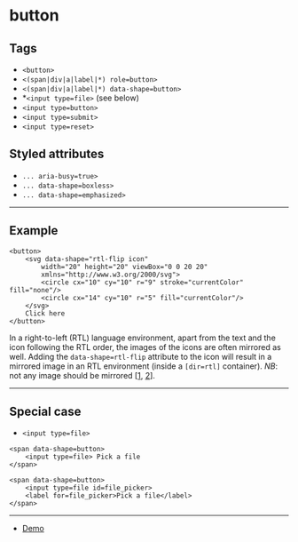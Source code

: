 # button

## Tags

- `<button>`
- `<(span|div|a|label|*) role=button>`
- `<(span|div|a|label|*) data-shape=button>`
- \*`<input type=file>` (see below)
- `<input type=button>`
- `<input type=submit>`
- `<input type=reset>`

## Styled attributes

- `... aria-busy=true>`
- `... data-shape=boxless>`
- `... data-shape=emphasized>`

---

## Example

```
<button>
    <svg data-shape="rtl-flip icon"
        width="20" height="20" viewBox="0 0 20 20"
        xmlns="http://www.w3.org/2000/svg">
        <circle cx="10" cy="10" r="9" stroke="currentColor" fill="none"/>
        <circle cx="14" cy="10" r="5" fill="currentColor"/>
    </svg>
    Click here
</button>
```

In a right-to-left (RTL) language environment, apart from the text and the icon following the RTL order, the images of the icons are often mirrored as well. Adding the `data-shape=rtl-flip` attribute to the icon will result in a mirrored image in an RTL environment (inside a `[dir=rtl]` container). _NB_: not any image should be mirrored [[1](https://medium.com/@khalidaljaaidi/rtl-a-story-of-motion-and-direction-part-1-1f411cede765), [2](https://material.io/design/usability/bidirectionality.html)].

---

## Special case

- `<input type=file>`

```
<span data-shape=button>
    <input type=file> Pick a file
</span>
```

```
<span data-shape=button>
    <input type=file id=file_picker>
    <label for=file_picker>Pick a file</label>
</span>
```

---

- [Demo](https://axtk.me/x/web_essentials#button)

